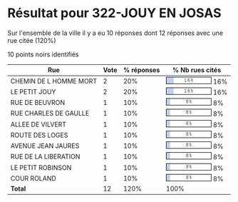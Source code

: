 # Résultat pour 322-JOUY EN JOSAS

Sur l'ensemble de la ville il y a eu 10 réponses dont 12 réponses avec une rue citée (120%)

10 points noirs identifiés

| Rue | Vote | % réponses | % Nb rues cités|
|-----|------|------------|----------------|
| CHEMIN DE L HOMME MORT | 2 | 20% | <img src="../../img/bar_16.gif" />&nbsp;16%|
| LE PETIT JOUY | 2 | 20% | <img src="../../img/bar_16.gif" />&nbsp;16%|
| RUE DE BEUVRON | 1 | 10% | <img src="../../img/bar_8.gif" />&nbsp;8%|
| RUE CHARLES DE GAULLE | 1 | 10% | <img src="../../img/bar_8.gif" />&nbsp;8%|
| ALLEE DE VILVERT | 1 | 10% | <img src="../../img/bar_8.gif" />&nbsp;8%|
| ROUTE DES LOGES | 1 | 10% | <img src="../../img/bar_8.gif" />&nbsp;8%|
| AVENUE JEAN JAURES | 1 | 10% | <img src="../../img/bar_8.gif" />&nbsp;8%|
| RUE DE LA LIBERATION | 1 | 10% | <img src="../../img/bar_8.gif" />&nbsp;8%|
| LE PETIT ROBINSON | 1 | 10% | <img src="../../img/bar_8.gif" />&nbsp;8%|
| COUR ROLAND | 1 | 10% | <img src="../../img/bar_8.gif" />&nbsp;8%|
| **Total** | 12 | 120% | 100%|
